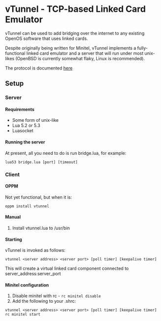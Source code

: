 # vTunnel - TCP-based Linked Card Emulator

vTunnel can be used to add bridging over the internet to any existing OpenOS software that uses linked cards.

Despite originally being written for Minitel, vTunnel implements a fully-functional linked card emulator and a server that will run under most unix-likes (OpenBSD is currently somewhat flaky, Linux is recommended).

The protocol is documented [here](vtunnel-protocol.md)

## Setup

### Server

#### Requirements

- Some form of unix-like
- Lua 5.2 or 5.3
- Luasocket

#### Running the server

At present, all you need to do is run bridge.lua, for example:

```
lua53 bridge.lua [port] [timeout]
```

### Client

#### OPPM

Not yet functional, but when it is:

```
oppm install vtunnel
```

#### Manual
1. Install vtunnel.lua to /usr/bin

#### Starting

vTunnel is invoked as follows:

```
vtunnel <server address> <server port> [poll timer] [keepalive timer]
```

This will create a virtual linked card component connected to server\_address:server\_port

#### Minitel configuration

1. Disable minitel with rc - `rc minitel disable`
2. Add the following to your .shrc:

```
vtunnel <server address> <server port> [poll timer] [keepalive timer]
rc minitel start
```

